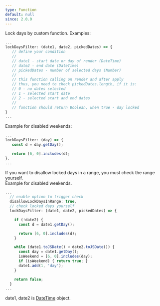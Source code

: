 ```yaml
---
type: Function
default: null
since: 2.0.0
---
```


Lock days by custom function.
Examples:

```js
...
lockDaysFilter: (date1, date2, pickedDates) => {
   // define your condition
   //
   // date1 - start date or day of render (DateTime)
   // date2 - end date (DateTime)
   // pickedDates - number of selected days (Number)
   //
   // this function calling on render and after apply
   // thus, you need to check pickedDates.length, if it is:
   // 0 - no dates selected
   // 1 - selected start date
   // 2 - selected start and end dates
   //
   // function should return Boolean, when true - day locked
}
...
```

Example for disabled weekends:

```js
...
lockDaysFilter: (day) => {
   const d = day.getDay();

   return [6, 0].includes(d);
},
...
```

If you want to disallow locked days in a range, you must check the range yourself.  
Example for disabled weekends.  

```js
...
  // enable option to trigger check
  disallowLockDaysInRange: true,
  // check locked days yourself
  lockDaysFilter: (date1, date2, pickedDates) => {

    if (!date2) {
      const d = date1.getDay();

      return [6, 0].includes(d);
    }

    while (date1.toJSDate() < date2.toJSDate()) {
      const day = date1.getDay();
      isWeekend = [6, 0].includes(day);
      if (isWeekend) { return true; }
      date1.add(1, 'day');
    }

    return false;
  }
...
```

date1, date2 is [DateTime](https://github.com/wakirin/Litepicker/blob/master/src/datetime.ts) object.